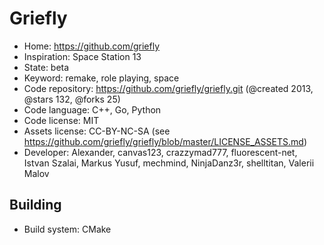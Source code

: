 # Griefly

- Home: https://github.com/griefly
- Inspiration: Space Station 13
- State: beta
- Keyword: remake, role playing, space
- Code repository: https://github.com/griefly/griefly.git (@created 2013, @stars 132, @forks 25)
- Code language: C++, Go, Python
- Code license: MIT
- Assets license: CC-BY-NC-SA (see https://github.com/griefly/griefly/blob/master/LICENSE_ASSETS.md)
- Developer: Alexander, canvas123, crazzymad777, fluorescent-net, Istvan Szalai, Markus Yusuf, mechmind, NinjaDanz3r, shelltitan, Valerii Malov

## Building

- Build system: CMake
